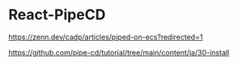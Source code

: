 # React-PipeCD 
https://zenn.dev/cadp/articles/piped-on-ecs?redirected=1


https://github.com/pipe-cd/tutorial/tree/main/content/ja/30-install
